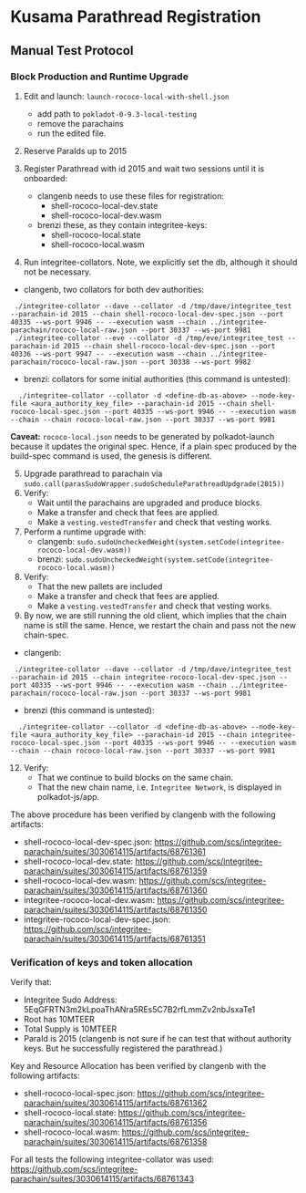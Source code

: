 # Kusama Parathread Registration

## Manual Test Protocol

### Block Production and Runtime Upgrade
1. Edit and launch: `launch-rococo-local-with-shell.json`
    * add path to `pokladot-0-9.3-local-testing`
    * remove the parachains
    * run the edited file.
2. Reserve ParaIds up to 2015
3. Register Parathread with id 2015 and wait two sessions until it is onboarded:
   * clangenb needs to use these files for registration:
      * shell-rococo-local-dev.state
      * shell-rococo-local-dev.wasm
   * brenzi these, as they contain integritee-keys:
      * shell-rococo-local.state
      * shell-rococo-local.wasm
   
4. Run integritee-collators. Note, we explicitly set the db, although it should not be necessary.
* clangenb, two collators for both dev authorities:
```shell
 ./integritee-collator --dave --collator -d /tmp/dave/integritee_test --parachain-id 2015 --chain shell-rococo-local-dev-spec.json --port 40335 --ws-port 9946 -- --execution wasm --chain ../integritee-parachain/rococo-local-raw.json --port 30337 --ws-port 9981
 ./integritee-collator --eve --collator -d /tmp/eve/integritee_test --parachain-id 2015 --chain shell-rococo-local-dev-spec.json --port 40336 --ws-port 9947 -- --execution wasm --chain ../integritee-parachain/rococo-local-raw.json --port 30338 --ws-port 9982
```

* brenzi: collators for some initial authorities (this command is untested):
```shell
  ./integritee-collator --collator -d <define-db-as-above> --node-key-file <aura_authority_key_file> --parachain-id 2015 --chain shell-rococo-local-spec.json --port 40335 --ws-port 9946 -- --execution wasm --chain --chain rococo-local-raw.json --port 30337 --ws-port 9981
```

**Caveat:** `rococo-local.json` needs to be generated by polkadot-launch because it updates the original spec. Hence,
if a plain spec produced by the build-spec command is used, the genesis is different.

5. Upgrade parathread to parachain via `sudo.call(parasSudoWrapper.sudoScheduleParathreadUpdgrade(2015))`
6. Verify:
    * Wait until the parachains are upgraded and produce blocks.
    * Make a transfer and check that fees are applied.
    * Make a `vesting.vestedTransfer` and check that vesting works.
9. Perform a runtime upgrade with:
   * clangenb: `sudo.sudoUncheckedWeight(system.setCode(integritee-rococo-local-dev.wasm))`
   * brenzi: `sudo.sudoUncheckedWeight(system.setCode(integritee-rococo-local.wasm))`
10. Verify:
    * That the new pallets are included
    * Make a transfer and check that fees are applied.
    * Make a `vesting.vestedTransfer` and check that vesting works.
11. By now, we are still running the old client, which implies that the chain name is still the same. Hence, we restart the chain and pass not the
new chain-spec.
* clangenb: 
```shell
 ./integritee-collator --dave --collator -d /tmp/dave/integritee_test --parachain-id 2015 --chain integritee-rococo-local-dev-spec.json --port 40335 --ws-port 9946 -- --execution wasm --chain ../integritee-parachain/rococo-local-raw.json --port 30337 --ws-port 9981
```

* brenzi (this command is untested):
```shell
  ./integritee-collator --collator -d <define-db-as-above> --node-key-file <aura_authority_key_file> --parachain-id 2015 --chain integritee-rococo-local-spec.json --port 40335 --ws-port 9946 -- --execution wasm --chain --chain rococo-local-raw.json --port 30337 --ws-port 9981
```

12. Verify:
    * That we continue to build blocks on the same chain.
    * That the new chain name, i.e. `Integritee Network`, is displayed in polkadot-js/app.
    
    
The above procedure has been verified by clangenb with the following artifacts:
* shell-rococo-local-dev-spec.json: https://github.com/scs/integritee-parachain/suites/3030614115/artifacts/68761361
* shell-rococo-local-dev.state: https://github.com/scs/integritee-parachain/suites/3030614115/artifacts/68761359
* shell-rococo-local-dev.wasm: https://github.com/scs/integritee-parachain/suites/3030614115/artifacts/68761360
* integritee-rococo-local-dev.wasm: https://github.com/scs/integritee-parachain/suites/3030614115/artifacts/68761350
* integritee-rococo-local-dev-spec.json: https://github.com/scs/integritee-parachain/suites/3030614115/artifacts/68761351

### Verification of keys and token allocation

Verify that:
* Integritee Sudo Address: 5EqGFRTN3m2kLpoaThANra5REs5C7B2rfLmmZv2nbJsxaTe1
* Root has 10MTEER
* Total Supply is 10MTEER
* ParaId is 2015 (clangenb is not sure if he can test that without authority keys. But he successfully registered the parathread.)

Key and Resource Allocation has been verified by clangenb with the following artifacts:
* shell-rococo-local-spec.json: https://github.com/scs/integritee-parachain/suites/3030614115/artifacts/68761362
* shell-rococo-local.state: https://github.com/scs/integritee-parachain/suites/3030614115/artifacts/68761356
* shell-rococo-local.wasm: https://github.com/scs/integritee-parachain/suites/3030614115/artifacts/68761358

For all tests the following integritee-collator was used: https://github.com/scs/integritee-parachain/suites/3030614115/artifacts/68761343